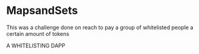 # MapsandSets

This was a challenge done on reach to pay a group of whitelisted people a certain amount of tokens

A WHITELISTING DAPP 
